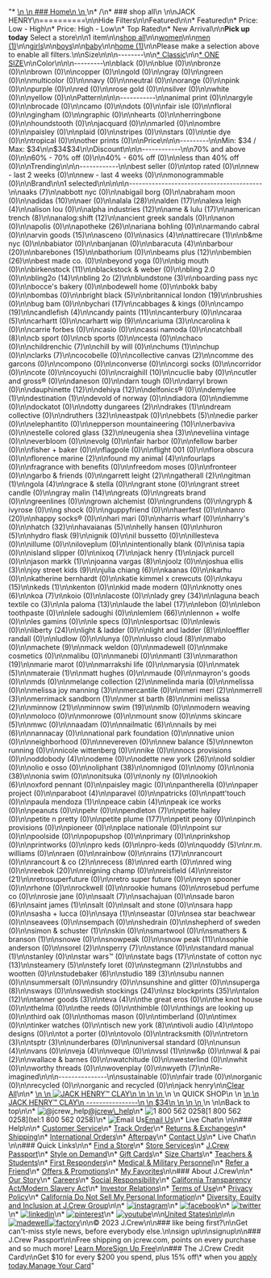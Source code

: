 "*   [\n    \n    ### Home\n    \n    ](/)\n*   /\n*   ### shop all\n    \n\nJACK HENRY\n==========\n\nHide Filters\n\nFeatured\n\n*   Featured\n*   Price: Low - High\n*   Price: High - Low\n*   Top Rated\n*   New Arrival\n\n**Pick up today** Select a store\n\n1 item\n\n[shop all](/all/?crawl=no)\n\n[women](/all/womens?crawl=no)\n\n[men (1)](/all/mens?crawl=no)\n\n[girls](/all/girls?crawl=no)\n\n[boys](/all/boys?crawl=no)\n\n[baby](/all/baby?crawl=no)\n\n[home (1)](/all/home?crawl=no)\n\nPlease make a selection above to enable all filters.\n\nSize\n\n\n--------\n\n[*   Classic](/all/?brand=JACK%20HENRY&crawl=no&fit=Classic)\n\n[*   ONE SIZE](/all/?brand=JACK%20HENRY&crawl=no&size=ONE%20SIZE)\n\nColor\n\n\n---------\n\nblack (0)\n\nblue (0)\n\nbronze (0)\n\nbrown (0)\n\ncopper (0)\n\ngold (0)\n\ngray (0)\n\ngreen (0)\n\nmulticolor (0)\n\nnavy (0)\n\nneutral (0)\n\norange (0)\n\npink (0)\n\npurple (0)\n\nred (0)\n\nrose gold (0)\n\nsilver (0)\n\nwhite (0)\n\nyellow (0)\n\nPattern\n\n\n-----------\n\nanimal print (0)\n\nargyle (0)\n\nbrocade (0)\n\ncamo (0)\n\ndots (0)\n\nfair isle (0)\n\nfloral (0)\n\ngingham (0)\n\ngraphic (0)\n\nhearts (0)\n\nherringbone (0)\n\nhoundstooth (0)\n\njacquard (0)\n\nmarled (0)\n\nombre (0)\n\npaisley (0)\n\nplaid (0)\n\nstripes (0)\n\nstars (0)\n\ntie dye (0)\n\ntropical (0)\n\nother prints (0)\n\nPrice\n\n\n---------\n\nMin: $34 / Max: $34\n\n$34$34\n\nDiscount\n\n\n------------\n\n70% and above (0)\n\n60% - 70% off (0)\n\n40% - 60% off (0)\n\nless than 40% off (0)\n\nTrending\n\n\n------------\n\nbest seller (0)\n\ntop rated (0)\n\nnew - last 2 weeks (0)\n\nnew - last 4 weeks (0)\n\nmonogrammable (0)\n\nBrand\n\n1 selected[](/all/?crawl=no)\n\n\n\n\n-----------------------------------------\n\n[](/all/?brand=AAKS,JACK%20HENRY&crawl=no)aaks (7)\n\nabbott nyc (0)\n\nabigail borg (0)\n\nabraham moon (0)\n\n[](/all/?brand=ADIDAS,JACK%20HENRY&crawl=no)adidas (10)\n\naer (0)\n\n[](/all/?brand=ALALA,JACK%20HENRY&crawl=no)alala (28)\n\n[](/all/?brand=ALDEN,JACK%20HENRY&crawl=no)alden (17)\n\n[](/all/?brand=ALEXA%20LEIGH,JACK%20HENRY&crawl=no)alexa leigh (4)\n\nalison lou (0)\n\n[](/all/?brand=ALPHA%20INDUSTRIES,JACK%20HENRY&crawl=no)alpha industries (12)\n\n[](/all/?brand=AME%20%26%20LULU,JACK%20HENRY&crawl=no)ame & lulu (17)\n\n[](/all/?brand=AMERICAN%20TRENCH,JACK%20HENRY&crawl=no)american trench (8)\n\n[](/all/?brand=ANALOG%3ASHIFT,JACK%20HENRY&crawl=no)analog:shift (12)\n\nancient greek sandals (0)\n\nanon (0)\n\napolis (0)\n\n[](/all/?brand=APOTHEKE,JACK%20HENRY&crawl=no)apotheke (26)\n\nariana bohling (0)\n\narmando cabral (0)\n\n[](/all/?brand=ARVIN%20GOODS,JACK%20HENRY&crawl=no)arvin goods (15)\n\nasceno (0)\n\n[](/all/?brand=ASICS,JACK%20HENRY&crawl=no)asics (4)\n\n[](/all/?brand=ATTIRECARE,JACK%20HENRY&crawl=no)attirecare (1)\n\nb&me nyc (0)\n\nbabiator (0)\n\nbanjanan (0)\n\n[](/all/?brand=BARACUTA,JACK%20HENRY&crawl=no)baracuta (4)\n\n[](/all/?brand=BARBOUR,JACK%20HENRY&crawl=no)barbour (20)\n\n[](/all/?brand=BAREBONES,JACK%20HENRY&crawl=no)barebones (15)\n\nbathorium (0)\n\n[](/all/?brand=BEAMS%20PLUS,JACK%20HENRY&crawl=no)beams plus (12)\n\n[](/all/?brand=BEMBIEN,JACK%20HENRY&crawl=no)bembien (26)\n\nbest made co. (0)\n\nbeyond yoga (0)\n\nbig mouth (0)\n\n[](/all/?brand=Birkenstock,JACK%20HENRY&crawl=no)birkenstock (11)\n\nblackstock & weber (0)\n\nbling 2.0 (0)\n\n[](/all/?brand=BLING2O,JACK%20HENRY&crawl=no)bling2o (14)\n\n[](/all/?brand=BLING%202o,JACK%20HENRY&crawl=no)bling 2o (2)\n\n[](/all/?brand=BLUNDSTONE,JACK%20HENRY&crawl=no)blundstone (3)\n\nboarding pass nyc (0)\n\nbocce's bakery (0)\n\nbodewell home (0)\n\nbokk baby (0)\n\nbombas (0)\n\n[](/all/?brand=BRIGHT%20BLACK,JACK%20HENRY&crawl=no)bright black (5)\n\n[](/all/?brand=BRITANNICAL%20LONDON,JACK%20HENRY&crawl=no)britannical london (19)\n\nbrushies (0)\n\nbug bam (0)\n\n[](/all/?brand=BYCHARI,JACK%20HENRY&crawl=no)bychari (17)\n\ncabbages & kings (0)\n\n[](/all/?brand=CAMPO,JACK%20HENRY&crawl=no)campo (19)\n\n[](/all/?brand=CANDLEFISH,JACK%20HENRY&crawl=no)candlefish (4)\n\n[](/all/?brand=CANDY%20PAINTS,JACK%20HENRY&crawl=no)candy paints (11)\n\ncanterbury (0)\n\n[](/all/?brand=CARAA,JACK%20HENRY&crawl=no)caraa (5)\n\ncarhartt (0)\n\n[](/all/?brand=CARHARTT%20WIP,JACK%20HENRY&crawl=no)carhartt wip (9)\n\n[](/all/?brand=CARIUMA,JACK%20HENRY&crawl=no)cariuma (3)\n\ncarolina k (0)\n\ncarrie forbes (0)\n\ncasio (0)\n\ncassi namoda (0)\n\n[](/all/?brand=CATCHBALL,JACK%20HENRY&crawl=no)catchball (8)\n\ncb sport (0)\n\ncb sports (0)\n\ncesta (0)\n\nchaco (0)\n\n[](/all/?brand=CHILDRENCHIC,JACK%20HENRY&crawl=no)childrenchic (7)\n\nchill by will (0)\n\n[](/all/?brand=CHUMS,JACK%20HENRY&crawl=no)chums (1)\n\nchup (0)\n\n[](/all/?brand=CLARKS,JACK%20HENRY&crawl=no)clarks (7)\n\ncocobelle (0)\n\n[](/all/?brand=COLLECTIVE%20CANVAS,JACK%20HENRY&crawl=no)collective canvas (2)\n\ncomme des garcons (0)\n\ncompono (0)\n\nconverse (0)\n\ncorgi socks (0)\n\ncorridor (0)\n\ncote (0)\n\ncoyuchi (0)\n\n[](/all/?brand=CRAIGHILL,JACK%20HENRY&crawl=no)craighill (10)\n\ncuclie baby (0)\n\ncutler and gross® (0)\n\ndaneson (0)\n\ndarn tough (0)\n\ndarryl brown (0)\n\n[](/all/?brand=DAUPHINETTE,JACK%20HENRY&crawl=no)dauphinette (12)\n\n[](/all/?brand=DEHIYA,JACK%20HENRY&crawl=no)dehiya (12)\n\ndelfonics® (0)\n\n[](/all/?brand=DEMYLEE,JACK%20HENRY&crawl=no)demylee (1)\n\n[](/all/?brand=DESTINATION,JACK%20HENRY&crawl=no)destination (1)\n\ndevold of norway (0)\n\ndiadora (0)\n\ndiemme (0)\n\ndockatot (0)\n\n[](/all/?brand=DOTTY%20DUNGAREES,JACK%20HENRY&crawl=no)dotty dungarees (2)\n\n[](/all/?brand=DRAKES,JACK%20HENRY&crawl=no)drakes (1)\n\ndream collective (0)\n\n[](/all/?brand=DRUTHERS,JACK%20HENRY&crawl=no)druthers (32)\n\neastpak (0)\n\n[](/all/?brand=EBBETS,JACK%20HENRY&crawl=no)ebbets (5)\n\nedie parker (0)\n\nelephantito (0)\n\n[](/all/?brand=EPPERSON%20MOUNTAINEERING,JACK%20HENRY&crawl=no)epperson mountaineering (10)\n\nerbaviva (0)\n\n[](/all/?brand=ESTELLE%20COLORED%20GLASS,JACK%20HENRY&crawl=no)estelle colored glass (32)\n\n[](/all/?brand=EUGENIA%20SHEA,JACK%20HENRY&crawl=no)eugenia shea (3)\n\neveliina vintage (0)\n\neverbloom (0)\n\nevolg (0)\n\nfair harbor (0)\n\nfellow barber (0)\n\nfisher + baker (0)\n\nflagpole (0)\n\nflight 001 (0)\n\nflora obscura (0)\n\n[](/all/?brand=FLORENCE%20MARINE,JACK%20HENRY&crawl=no)florence marine (2)\n\n[](/all/?brand=FOUND%20MY%20ANIMAL,JACK%20HENRY&crawl=no)found my animal (4)\n\nfourlaps (0)\n\nfragrance with benefits (0)\n\nfreedom moses (0)\n\nfronteer (0)\n\ngarbo & friends (0)\n\n[](/all/?brand=GARRETT%20LEIGHT,JACK%20HENRY&crawl=no)garrett leight (2)\n\n[](/all/?brand=GATHERALL,JACK%20HENRY&crawl=no)gatherall (2)\n\n[](/all/?brand=GITMAN,JACK%20HENRY&crawl=no)gitman (1)\n\n[](/all/?brand=GOLA,JACK%20HENRY&crawl=no)gola (4)\n\ngrace & stella (0)\n\ngrant stone (0)\n\ngrant street candle (0)\n\n[](/all/?brand=GRAY%20MALIN,JACK%20HENRY&crawl=no)gray malin (14)\n\ngreats (0)\n\ngreats brand (0)\n\ngreenlines (0)\n\ngrown alchemist (0)\n\ngrundens (0)\n\ngryph & ivyrose (0)\n\ng shock (0)\n\nguppyfriend (0)\n\nhaerfest (0)\n\n[](/all/?brand=HANRO,JACK%20HENRY&crawl=no)hanro (20)\n\nhappy socks® (0)\n\nhari mari (0)\n\nharris wharf (0)\n\nharry's (0)\n\n[](/all/?brand=HATCH,JACK%20HENRY&crawl=no)hatch (32)\n\n[](/all/?brand=HAVAIANAS,JACK%20HENRY&crawl=no)havaianas (5)\n\nhelly hansen (0)\n\n[](/all/?brand=HURON,JACK%20HENRY&crawl=no)huron (5)\n\n[](/all/?brand=HYDRO%20FLASK,JACK%20HENRY&crawl=no)hydro flask (9)\n\nignik (0)\n\nil bussetto (0)\n\nillesteva (0)\n\nillume (0)\n\niloveplum (0)\n\nintentionally blank (0)\n\nisa tapia (0)\n\nisland slipper (0)\n\n[](/all/?brand=IXOQ,JACK%20HENRY&crawl=no)ixoq (7)\n\n[](/all/?crawl=no)jack henry (1)\n\njack purcell (0)\n\n[](/all/?brand=JACK%20HENRY,JASON%20MARKK&crawl=no)jason markk (1)\n\n[](/all/?brand=JACK%20HENRY,JOANNA%20VARGAS&crawl=no)joanna vargas (8)\n\njoolz (0)\n\n[](/all/?brand=JACK%20HENRY,JOSHUA%20ELLIS&crawl=no)joshua ellis (3)\n\n[](/all/?brand=JACK%20HENRY,JOY%20STREET%20KIDS&crawl=no)joy street kids (9)\n\n[](/all/?brand=JACK%20HENRY,Julia%20Chiang&crawl=no)julia chiang (6)\n\nkaanas (0)\n\nkarhu (0)\n\nkatherine bernhardt (0)\n\nkatie kimmel x crewcuts (0)\n\n[](/all/?brand=JACK%20HENRY,KAYU&crawl=no)kayu (15)\n\n[](/all/?brand=JACK%20HENRY,KEDS&crawl=no)keds (1)\n\nkenton (0)\n\nkid made modern (0)\n\n[](/all/?brand=JACK%20HENRY,KNOTTY%20ONES&crawl=no)knotty ones (6)\n\n[](/all/?brand=JACK%20HENRY,KOA&crawl=no)koa (7)\n\nkoio (0)\n\nlacoste (0)\n\n[](/all/?brand=JACK%20HENRY,LADY%20GREY&crawl=no)lady grey (34)\n\n[](/all/?brand=JACK%20HENRY,LAGUNA%20BEACH%20TEXTILE%20CO&crawl=no)laguna beach textile co (3)\n\n[](/all/?brand=JACK%20HENRY,LA%20PALOMA&crawl=no)la paloma (13)\n\n[](/all/?brand=JACK%20HENRY,LAUDE%20THE%20LABEL&crawl=no)laude the label (17)\n\nlebon (0)\n\nlebon toothpaste (0)\n\nlele sadoughi (0)\n\n[](/all/?brand=JACK%20HENRY,LEMLEM&crawl=no)lemlem (66)\n\nlennon + wolfe (0)\n\nles gamins (0)\n\nle specs (0)\n\nlesportsac (0)\n\nlewis (0)\n\n[](/all/?brand=JACK%20HENRY,LIBERTY&crawl=no)liberty (24)\n\nlight & ladder (0)\n\n[](/all/?brand=JACK%20HENRY,LIGHT%20AND%20LADDER&crawl=no)light and ladder (8)\n\nloeffler randall (0)\n\nludlow (0)\n\nlunya (0)\n\n[](/all/?brand=JACK%20HENRY,LUSSO%20CLOUD&crawl=no)lusso cloud (8)\n\nmabo (0)\n\n[](/all/?brand=JACK%20HENRY,MACHETE&crawl=no)machete (9)\n\nmack weldon (0)\n\nmadewell (0)\n\nmake cosmetics (0)\n\nmalibu (0)\n\nmanebi (0)\n\n[](/all/?brand=JACK%20HENRY,MANTL&crawl=no)mantl (3)\n\n[](/all/?brand=JACK%20HENRY,MARATHON&crawl=no)marathon (19)\n\nmarie marot (0)\n\nmarrakshi life (0)\n\nmarysia (0)\n\n[](/all/?brand=JACK%20HENRY,MATEK&crawl=no)matek (5)\n\n[](/all/?brand=JACK%20HENRY,MATERAIE&crawl=no)materaie (1)\n\nmatt hughes (0)\n\nmaude (0)\n\nmayron's goods (0)\n\nmds (0)\n\n[](/all/?brand=JACK%20HENRY,MELANGE%20COLLECTION&crawl=no)melange collection (2)\n\nmelinda maria (0)\n\nmelissa (0)\n\n[](/all/?brand=JACK%20HENRY,MELISSA%20JOY%20MANNING&crawl=no)melissa joy manning (3)\n\nmercantile (0)\n\n[](/all/?brand=JACK%20HENRY,MERI%20MERI&crawl=no)meri meri (2)\n\n[](/all/?brand=JACK%20HENRY,MERRELL&crawl=no)merrell (3)\n\n[](/all/?brand=JACK%20HENRY,MERRIMACK%20SANDBORN&crawl=no)merrimack sandborn (1)\n\n[](/all/?brand=JACK%20HENRY,MER%20ST%20BARTH&crawl=no)mer st barth (8)\n\n[](/all/?brand=JACK%20HENRY,MINI%20MELISSA&crawl=no)mini melissa (2)\n\n[](/all/?brand=JACK%20HENRY,MINNOW&crawl=no)minnow (21)\n\n[](/all/?brand=JACK%20HENRY,MINNOW%20SWIM&crawl=no)minnow swim (19)\n\nmlb (0)\n\nmodern weaving (0)\n\nmoloco (0)\n\nmonrowe (0)\n\nmount snow (0)\n\n[](/all/?brand=JACK%20HENRY,MS%20SKINCARE&crawl=no)ms skincare (5)\n\nmwc (0)\n\nnaadam (0)\n\n[](/all/?brand=JACK%20HENRY,NAILMATIC&crawl=no)nailmatic (6)\n\n[](/all/?brand=JACK%20HENRY,NAILS%20BY%20MEI&crawl=no)nails by mei (6)\n\nnannacay (0)\n\nnational park foundation (0)\n\nnative union (0)\n\nneighborhood (0)\n\nnevereven (0)\n\n[](/all/?brand=JACK%20HENRY,New%20Balance&crawl=no)new balance (5)\n\nnewton running (0)\n\nnicole wittenberg (0)\n\nnike (0)\n\nnocs provisions (0)\n\n[](/all/?brand=JACK%20HENRY,ODDOBODY&crawl=no)oddobody (4)\n\nodeme (0)\n\n[](/all/?brand=JACK%20HENRY,ODETTE%20NEW%20YORK&crawl=no)odette new york (26)\n\nold soldier (0)\n\nolio e osso (0)\n\n[](/all/?brand=JACK%20HENRY,OLIPHANT&crawl=no)oliphant (38)\n\nomnigod (0)\n\nomy (0)\n\n[](/all/?brand=JACK%20HENRY,ONIA&crawl=no)onia (38)\n\nonia swim (0)\n\nonitsuka (0)\n\nonly ny (0)\n\n[](/all/?brand=JACK%20HENRY,OOKIOH&crawl=no)ookioh (6)\n\noxford pennant (0)\n\npaisley magic (0)\n\npantherella (0)\n\npaper project (0)\n\n[](/all/?brand=JACK%20HENRY,PARABOOT&crawl=no)paraboot (4)\n\nparavel (0)\n\npatricks (0)\n\npatt'touch (0)\n\n[](/all/?brand=JACK%20HENRY,PAULA%20MENDOZA&crawl=no)paula mendoza (1)\n\n[](/all/?brand=JACK%20HENRY,PEACE%20CABIN&crawl=no)peace cabin (4)\n\npeak ice works (0)\n\npeanuts (0)\n\npehr (0)\n\n[](/all/?brand=JACK%20HENRY,PENDLETON&crawl=no)pendleton (7)\n\npetite hailey (0)\n\npetite n pretty (0)\n\n[](/all/?brand=JACK%20HENRY,PETITE%20PLUME&crawl=no)petite plume (177)\n\npetit peony (0)\n\npinch provisions (0)\n\npioneer (0)\n\nplace nationale (0)\n\npoint sur (0)\n\npoolside (0)\n\npopupshop (0)\n\nprimary (0)\n\nprinkshop (0)\n\nprintworks (0)\n\npro keds (0)\n\npro-keds (0)\n\n[](/all/?brand=JACK%20HENRY,QUODDY&crawl=no)quoddy (5)\n\nr.m. williams (0)\n\nraen (0)\n\nrainbow (0)\n\n[](/all/?brand=JACK%20HENRY,RAINS&crawl=no)rains (17)\n\nrancourt (0)\n\n[](/all/?brand=JACK%20HENRY,RANCOURT%20%26%20CO&crawl=no)rancourt & co (2)\n\n[](/all/?brand=JACK%20HENRY,RECESS&crawl=no)recess (8)\n\nred earth (0)\n\nred wing (0)\n\n[](/all/?brand=JACK%20HENRY,REEBOK&crawl=no)reebok (20)\n\nreigning champ (0)\n\n[](/all/?brand=JACK%20HENRY,REISFIELD&crawl=no)reisfield (4)\n\n[](/all/?brand=JACK%20HENRY,REISTOR&crawl=no)reistor (21)\n\nretrosuperfuture (0)\n\nretro super future (0)\n\nreyn spooner (0)\n\nrhone (0)\n\nrockwell (0)\n\nrookie humans (0)\n\nrosebud perfume co (0)\n\nrosie jane (0)\n\n[](/all/?brand=JACK%20HENRY,SAALT&crawl=no)saalt (7)\n\nsachajuan (0)\n\n[](/all/?brand=JACK%20HENRY,SADE%20BARON&crawl=no)sade baron (6)\n\n[](/all/?brand=JACK%20HENRY,SAINT%20JAMES&crawl=no)saint james (1)\n\nsalt (0)\n\nsalt and stone (0)\n\nsara happ (0)\n\nsasha + lucca (0)\n\n[](/all/?brand=JACK%20HENRY,SAYA&crawl=no)saya (1)\n\nseastar (0)\n\nsea star beachwear (0)\n\nseavees (0)\n\nsempach (0)\n\nshedrain (0)\n\nshepherd of sweden (0)\n\n[](/all/?brand=JACK%20HENRY,SIMON%20%26%20SCHUSTER&crawl=no)simon & schuster (1)\n\nskin (0)\n\nsmartwool (0)\n\n[](/all/?brand=JACK%20HENRY,SMATHERS%20%26%20BRANSON&crawl=no)smathers & branson (1)\n\nsnowe (0)\n\nsnowpeak (0)\n\n[](/all/?brand=JACK%20HENRY,SNOW%20PEAK&crawl=no)snow peak (11)\n\nsophie anderson (0)\n\n[](/all/?brand=JACK%20HENRY,SOREL&crawl=no)sorel (2)\n\n[](/all/?brand=JACK%20HENRY,SPERRY&crawl=no)sperry (7)\n\nstance (0)\n\n[](/all/?brand=JACK%20HENRY,STANDARD%20MANUAL&crawl=no)standard manual (1)\n\nstanley (0)\n\nstar wars™ (0)\n\n[](/all/?brand=JACK%20HENRY,STATE%20BAGS&crawl=no)state bags (17)\n\n[](/all/?brand=JACK%20HENRY,STATE%20OF%20COTTON%20NYC&crawl=no)state of cotton nyc (13)\n\n[](/all/?brand=JACK%20HENRY,STEAMERY&crawl=no)steamery (5)\n\nstefy loret (0)\n\n[](/all/?brand=JACK%20HENRY,STEGMANN&crawl=no)stegmann (2)\n\nstubbs and wootten (0)\n\n[](/all/?brand=JACK%20HENRY,STUDEBAKER&crawl=no)studebaker (6)\n\n[](/all/?brand=JACK%20HENRY,STUDIO%20189&crawl=no)studio 189 (3)\n\nsubu nannen (0)\n\nsummersalt (0)\n\nsundry (0)\n\nsunshine and glitter (0)\n\n[](/all/?brand=JACK%20HENRY,SUPERGA&crawl=no)superga (8)\n\nsways (0)\n\n[](/all/?brand=JACK%20HENRY,SWEDISH%20STOCKINGS&crawl=no)swedish stockings (24)\n\n[](/all/?brand=JACK%20HENRY,SZ%20BLOCKPRINTS&crawl=no)sz blockprints (35)\n\n[](/all/?brand=JACK%20HENRY,TALON&crawl=no)talon (12)\n\n[](/all/?brand=JACK%20HENRY,TANNER%20GOODS&crawl=no)tanner goods (3)\n\n[](/all/?brand=JACK%20HENRY,TEVA&crawl=no)teva (4)\n\nthe great eros (0)\n\nthe knot house (0)\n\nthelma (0)\n\nthe reeds (0)\n\nthimble (0)\n\nthings are looking up (0)\n\nthird oak (0)\n\nthomas mason (0)\n\ntimberland (0)\n\ntimex (0)\n\ntinker watches (0)\n\n[](/all/?brand=JACK%20HENRY,TISCH%20NEW%20YORK&crawl=no)tisch new york (8)\n\n[](/all/?brand=JACK%20HENRY,TIVOLI%20AUDIO&crawl=no)tivoli audio (4)\n\ntopo designs (0)\n\ntot a porter (0)\n\ntovolo (0)\n\ntracksmith (0)\n\n[](/all/?brand=JACK%20HENRY,TRETORN&crawl=no)tretorn (3)\n\n[](/all/?brand=JACK%20HENRY,TSPTR&crawl=no)tsptr (3)\n\nunderbares (0)\n\nuniversal standard (0)\n\n[](/all/?brand=JACK%20HENRY,UNSUN&crawl=no)unsun (4)\n\nvans (0)\n\n[](/all/?brand=JACK%20HENRY,VEJA&crawl=no)veja (4)\n\nveque (0)\n\n[](/all/?brand=JACK%20HENRY,VSSL&crawl=no)vssl (1)\n\nw&p (0)\n\n[](/all/?brand=JACK%20HENRY,WAL%20%26%20PAI&crawl=no)wal & pai (2)\n\nwallace & barnes (0)\n\nwatchitude (0)\n\nwesterlind (0)\n\nwhit (0)\n\nworthy threads (0)\n\nwovenplay (0)\n\n[](/all/?brand=JACK%20HENRY,WYETH&crawl=no)wyeth (7)\n\nRe-imagined\n\n\n---------------\n\nsustainable (0)\n\nfair trade (0)\n\norganic (0)\n\nrecycled (0)\n\norganic and recycled (0)\n\njack henry[](/all/?crawl=no)\n\n[Clear All](/all/?crawl=no)\n\n*   [\n    \n    ![ JACK HENRY™ CLAY](https://www.jcrew.com/s7-img-facade/M8747_BK0001?hei=640&crop=0,0,512,0)\n    \n    \n    \n    ](/p/mens/categories/accessories/home/bath/jack-henry-clay/M8747?display=standard&fit=Classic&color_name=black&colorProductCode=M8747)\n    \n    QUICK SHOP\n    \n    [\n    \n    JACK HENRY™ CLAY\n    ----------------\n    \n    $34\n    \n    \n    \n    ](/p/mens/categories/accessories/home/bath/jack-henry-clay/M8747?display=standard&fit=Classic&color_name=black&colorProductCode=M8747)\n    \n\nBack to top\n\n*   ![@jcrew_help](/next-static/images/sidecar-modules/footer/twitter-2.svg)[@jcrew\\_help](https://twitter.com/jcrew_help)\n*   ![1 800 562 0258](/next-static/images/sidecar-modules/footer/phone-2.svg)[1 800 562 0258](tel:1 800 562 0258)\n*   ![Email Us](/next-static/images/sidecar-modules/footer/email.svg)[Email Us](mailto:help@jcrew.com)\n*   Live Chat\n    \n\n### Help\n\n*   [Customer Service](/help/customer-service)\n*   [Track Order](/help/order-status)\n*   [Returns & Exchanges](/help/returns-exchanges)\n*   [Shipping](/help/shipping-handling)\n*   [International Orders](/help/international-orders)\n*   [Afterpay](/afterpay-faq)\n*   [Contact Us](/help/contact-us)\n*   Live Chat\n    \n\n### Quick Links\n\n*   [Find a Store](https://stores.jcrew.com/search)\n*   [Store Services](/s/store-services)\n*   [J.Crew Passport](/s/rewards)\n*   [Style on Demand](/s/style-on-demand)\n*   [Gift Cards](/help/gift-card)\n*   [Size Charts](/r/size-charts)\n*   [Teachers & Students](/s/teacher-student-discount)\n*   [First Responders](/s/military-medical-first-responder-discount)\n*   [Medical & Military Personnel](/s/military-medical-first-responder-discount)\n*   [Refer a Friend](/share)\n*   [Offers & Promotions](/best-deals)\n*   [My Favorites](/favorites)\n\n### About J.Crew\n\n*   [Our Story](/s/aboutus)\n*   [Careers](https://jobs.jcrew.com)\n*   [Social Responsibility](/s/corporate-responsibility)\n*   [California Transparency Act/Modern Slavery Act](/s/CSR-california-transparency-act)\n*   [Investor Relations](https://investors.jcrew.com)\n*   [Terms of Use](/help/terms-of-use)\n*   [Privacy Policy](/help/privacy-policy)\n*   [California Do Not Sell My Personal Information](https://jcrew.clarip.com/dsr/create?brand=jcrew&type=3)\n*   [Diversity, Equity and Inclusion at J.Crew Group](/s/diversity-equity-inclusion)\n\n*   [![instagram](/next-static/images/sidecar-modules/footer/instagram-2.svg)](http://instagram.com/jcrew)\n*   [![facebook](/next-static/images/sidecar-modules/footer/facebook-2.svg)](https://www.facebook.com/jcrew)\n*   [![twitter](/next-static/images/sidecar-modules/footer/twitter-2.svg)](https://twitter.com/jcrew)\n*   [![linkedin](/next-static/images/sidecar-modules/footer/linkedin.svg)](https://www.linkedin.com/company/j-crew)\n*   [![pinterest](/next-static/images/sidecar-modules/footer/pinterest-2.svg)](http://pinterest.com/jcrew/)\n*   [![youtube](/next-static/images/sidecar-modules/footer/youtube-2.svg)](http://www.youtube.com/user/jcrewinsider)\n\n[United States\n\n](/r/context-chooser)\n\n[![madewell](/next-static/images/sidecar-modules/footer/madewell.svg)](https://www.madewell.com)[![factory](/next-static/images/sidecar-modules/navigation/jcrew-factory-logo-black.svg)](https://factory.jcrew.com)\n\n© 2023 J.Crew\n\n### like being first?\n\nGet can't-miss style news, before everybody else.\n\nsign up\n\nsignup\n\n### J.Crew Passport\n\nFree shipping on jcrew.com, points on every purchase and so much more! [Learn More](/s/rewards)[Sign Up Free](/?register=true)\n\n### The J.Crew Credit Card\n\nGet $10 for every $200 you spend, plus 15% off\\* when you [apply today.](/s/credit-card)[Manage Your Card](https://d.comenity.net/jcrew/)"